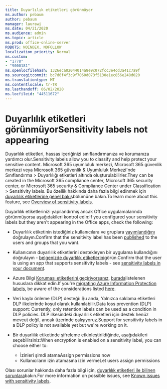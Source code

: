 ```yaml
---
title: Duyarlılık etiketleri görünmüyor
ms.author: pebaum
author: pebaum
manager: laurawi
ms.date: 04/21/2020
ms.audience: admin
ms.topic: article
ms.prod: office-online-server
ROBOTS: NOINDEX, NOFOLLOW
localization_priority: Normal
ms.custom:
- "1778"
- "9000181"
ms.openlocfilehash: 1326eca02044014a8e9c072fcc3e4cd3a41c7a9f
ms.sourcegitcommit: bc7d6f4f3c9f7060d073f5130e1ec856e248d020
ms.translationtype: MT
ms.contentlocale: tr-TR
ms.lasthandoff: 06/02/2020
ms.locfileid: "44511672"
---
```

# <a name="sensitivity-labels-not-appearing"></a><span data-ttu-id="23366-102">Duyarlılık etiketleri görünmüyor</span><span class="sxs-lookup"><span data-stu-id="23366-102">Sensitivity labels not appearing</span></span>

<span data-ttu-id="23366-103">Duyarlılık etiketleri, hassas içeriğinizi sınıflandırmanıza ve korumanıza yardımcı olur.</span><span class="sxs-lookup"><span data-stu-id="23366-103">Sensitivity labels allow you to classify and help protect your sensitive content.</span></span> <span data-ttu-id="23366-104">Microsoft 365 uyumluluk merkezi, Microsoft 365 güvenlik merkezi veya Microsoft 365 güvenlik & Uyumluluk Merkezi'nde Sınıflandırma > Duyarlılığı etiketleri altında oluşturulabilirler.</span><span class="sxs-lookup"><span data-stu-id="23366-104">They can be created in the Microsoft 365 compliance center, Microsoft 365 security center, or Microsoft 365 security & Compliance Center under Classification > Sensitivity labels.</span></span> <span data-ttu-id="23366-105">Bu özellik hakkında daha fazla bilgi edinmek için [duyarlılık etiketlerine genel bakış](https://docs.microsoft.com/microsoft-365/compliance/sensitivity-labels)bölümüne bakın.</span><span class="sxs-lookup"><span data-stu-id="23366-105">To learn more about this feature, see [Overview of sensitivity labels](https://docs.microsoft.com/microsoft-365/compliance/sensitivity-labels).</span></span>

<span data-ttu-id="23366-106">Duyarlılık etiketlerinizi yapılandırmış ancak Office uygulamalarında görünmüyorsa aşağıdakileri kontrol edin:</span><span class="sxs-lookup"><span data-stu-id="23366-106">If you configured your sensitivity labels but they aren't appearing in the Office apps, check the following:</span></span>

- <span data-ttu-id="23366-107">Duyarlılık etiketinin istediğiniz kullanıcılara ve gruplara [yayımlandığını](https://docs.microsoft.com/microsoft-365/compliance/sensitivity-labels#what-label-policies-can-do) doğrulayın.</span><span class="sxs-lookup"><span data-stu-id="23366-107">Confirm that the sensitivity label has been [published](https://docs.microsoft.com/microsoft-365/compliance/sensitivity-labels#what-label-policies-can-do) to the users and groups that you want.</span></span>

- <span data-ttu-id="23366-108">Kullanıcının duyarlılık etiketlerini destekleyen bir uygulama kullandığını doğrulayın - [belgenizde duyarlılık etiketlerini](https://support.office.com/article/apply-sensitivity-labels-to-your-documents-and-email-within-office-2f96e7cd-d5a4-403b-8bd7-4cc636bae0f9?#bkmk_whereavailable)görün.</span><span class="sxs-lookup"><span data-stu-id="23366-108">Confirm that the user is using an app that supports sensitivity labels - see [sensitivity labels in your document](https://support.office.com/article/apply-sensitivity-labels-to-your-documents-and-email-within-office-2f96e7cd-d5a4-403b-8bd7-4cc636bae0f9?#bkmk_whereavailable).</span></span>

- <span data-ttu-id="23366-109">Azure Bilgi [Koruması etiketlerini geçiriyorsanız,](https://docs.microsoft.com/azure/information-protection/configure-policy-migrate-labels) [burada](https://docs.microsoft.com/azure/information-protection/configure-policy-migrate-labels#considerations-for-unified-labels)listelenen hususlara dikkat edin.</span><span class="sxs-lookup"><span data-stu-id="23366-109">If you're [migrating Azure Information Protection labels](https://docs.microsoft.com/azure/information-protection/configure-policy-migrate-labels), be aware of the considerations listed [here](https://docs.microsoft.com/azure/information-protection/configure-policy-migrate-labels#considerations-for-unified-labels).</span></span>

- <span data-ttu-id="23366-110">Veri kaybı önleme (DLP) desteği: Şu anda, Yalnızca saklama etiketleri DLP ilkelerinde koşul olarak kullanılabilir.</span><span class="sxs-lookup"><span data-stu-id="23366-110">Data loss prevention (DLP) support: Currently, only retention labels can be used as a condition in DLP policies.</span></span>  <span data-ttu-id="23366-111">DLP ilkesindeki duyarlılık etiketleri için destek henüz mevcut değil, ancak üzerinde çalışıyoruz.</span><span class="sxs-lookup"><span data-stu-id="23366-111">Support for sensitivity labels in a DLP policy is not available yet but we're working on it.</span></span>

- <span data-ttu-id="23366-112">Bir duyarlılık etiketinde şifreleme etkinleştirildiğinde, aşağıdakileri seçebilirsiniz:</span><span class="sxs-lookup"><span data-stu-id="23366-112">When encryption is enabled on a sensitivity label, you can choose either to:</span></span>
    - <span data-ttu-id="23366-113">İzinleri şimdi atama</span><span class="sxs-lookup"><span data-stu-id="23366-113">Assign permissions now</span></span>
    - <span data-ttu-id="23366-114">Kullanıcıların izin atamasına izin verme</span><span class="sxs-lookup"><span data-stu-id="23366-114">Let users assign permissions</span></span>


<span data-ttu-id="23366-115">Olası sorunlar hakkında daha fazla bilgi için, [duyarlılık etiketleri ile bilinen sorunlara](https://support.office.com/article/known-issues-with-sensitivity-labels-in-office-b169d687-2bbd-4e21-a440-7da1b2743edc)bakın.</span><span class="sxs-lookup"><span data-stu-id="23366-115">For more information on possible issues, see [Known issues with sensitivity labels](https://support.office.com/article/known-issues-with-sensitivity-labels-in-office-b169d687-2bbd-4e21-a440-7da1b2743edc).</span></span>